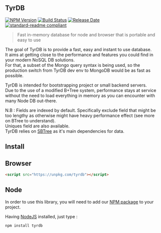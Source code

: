 ## TyrDB

[![NPM Version](https://img.shields.io/npm/v/tyrdb.svg?&style=flat-square)](https://www.npmjs.org/package/tyrdb)
[![Build Status](https://api.travis-ci.org/Alex-Werner/TyrDB.svg?branch=master)](https://travis-ci.com/Alex-Werner/TyrDB)
[![Release Date](https://img.shields.io/github/v/release/alex-werner/tyrdb)](https://github.com/alex-werner/sbtree/releases/latest)
[![standard-readme compliant](https://img.shields.io/badge/readme%20style-standard-brightgreen)](https://github.com/RichardLitt/standard-readme)

> Fast in-memory database for node and browser that is portable and easy to use

The goal of TyrDB is to provide a fast, easy and instant to use database.   
It aims at getting close to the performance and features you could find in your modern NoSQL DB solutions.   
For that, a subset of the Mongo query syntax is being used, so the production switch from TyrDB dev env to MongoDB would be as fast as possible.    

TyrDB is intended for bootstrapping project or small backend servers.    
Due to the use of a modified B+Tree system, performance stays at service without the need to load everything in memory as you can encounter with many Node DB out-there.   

N.B : Fields are indexed by default. Specifically exclude field that might be too lengthy as otherwise might have heavy performance effect (see more on BTree to understand).  
Uniques field are also available.   
TyrDB relies on [SBTree](https://github.com/Alex-Werner/SBTree) as it's main dependencies for data.  


## Install

## Browser 

```html
<script src="https://unpkg.com/tyrdb"></script>
```

## Node

In order to use this library, you will need to add our [NPM package](https://www.npmjs.com/dash) to your project.

Having [NodeJS](https://nodejs.org/) installed, just type :

```bash
npm install tyrdb
```
